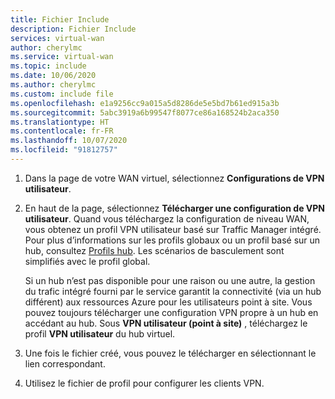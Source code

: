 ```yaml
---
title: Fichier Include
description: Fichier Include
services: virtual-wan
author: cherylmc
ms.service: virtual-wan
ms.topic: include
ms.date: 10/06/2020
ms.author: cherylmc
ms.custom: include file
ms.openlocfilehash: e1a9256cc9a015a5d8286de5e5bd7b61ed915a3b
ms.sourcegitcommit: 5abc3919a6b99547f8077ce86a168524b2aca350
ms.translationtype: HT
ms.contentlocale: fr-FR
ms.lasthandoff: 10/07/2020
ms.locfileid: "91812757"
---
```

1. Dans la page de votre WAN virtuel, sélectionnez **Configurations de VPN utilisateur**.
1. En haut de la page, sélectionnez **Télécharger une configuration de VPN utilisateur**. Quand vous téléchargez la configuration de niveau WAN, vous obtenez un profil VPN utilisateur basé sur Traffic Manager intégré. Pour plus d’informations sur les profils globaux ou un profil basé sur un hub, consultez [Profils hub](https://docs.microsoft.com/azure/virtual-wan/global-hub-profile). Les scénarios de basculement sont simplifiés avec le profil global.

   Si un hub n’est pas disponible pour une raison ou une autre, la gestion du trafic intégré fourni par le service garantit la connectivité (via un hub différent) aux ressources Azure pour les utilisateurs point à site. Vous pouvez toujours télécharger une configuration VPN propre à un hub en accédant au hub. Sous **VPN utilisateur (point à site)** , téléchargez le profil **VPN utilisateur** du hub virtuel.
1. Une fois le fichier créé, vous pouvez le télécharger en sélectionnant le lien correspondant.
1. Utilisez le fichier de profil pour configurer les clients VPN.
